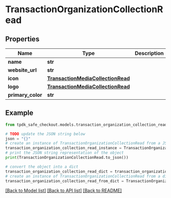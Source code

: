 # TransactionOrganizationCollectionRead



## Properties

Name | Type | Description | Notes
------------ | ------------- | ------------- | -------------
**name** | **str** |  | [optional] 
**website_url** | **str** |  | [optional] 
**icon** | [**TransactionMediaCollectionRead**](TransactionMediaCollectionRead.md) |  | [optional] 
**logo** | [**TransactionMediaCollectionRead**](TransactionMediaCollectionRead.md) |  | [optional] 
**primary_color** | **str** |  | [optional] 

## Example

```python
from tpdk_safe_checkout.models.transaction_organization_collection_read import TransactionOrganizationCollectionRead

# TODO update the JSON string below
json = "{}"
# create an instance of TransactionOrganizationCollectionRead from a JSON string
transaction_organization_collection_read_instance = TransactionOrganizationCollectionRead.from_json(json)
# print the JSON string representation of the object
print(TransactionOrganizationCollectionRead.to_json())

# convert the object into a dict
transaction_organization_collection_read_dict = transaction_organization_collection_read_instance.to_dict()
# create an instance of TransactionOrganizationCollectionRead from a dict
transaction_organization_collection_read_from_dict = TransactionOrganizationCollectionRead.from_dict(transaction_organization_collection_read_dict)
```
[[Back to Model list]](../README.md#documentation-for-models) [[Back to API list]](../README.md#documentation-for-api-endpoints) [[Back to README]](../README.md)


